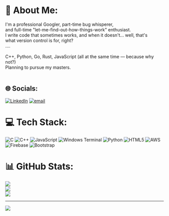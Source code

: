 # 💫 About Me:
I'm a professional Googler, part-time bug whisperer, <br>and full-time "let-me-find-out-how-things-work" enthusiast. <br>I write code that sometimes works, and when it doesn't... well, that's <br>what version control is for, right?<br>....<br><br>C++, Python, Go, Rust, JavaScript (all at the same time — because why not?)<br>Planning to pursue my masters.<br><br>


## 🌐 Socials:
[![LinkedIn](https://img.shields.io/badge/LinkedIn-%230077B5.svg?logo=linkedin&logoColor=white)](https://linkedin.com/in/https://www.linkedin.com/in/anik-sutradhar/) [![email](https://img.shields.io/badge/Email-D14836?logo=gmail&logoColor=white)](mailto:aniksutradhar1official@gmail.com) 

# 💻 Tech Stack:
![C](https://img.shields.io/badge/c-%2300599C.svg?style=for-the-badge&logo=c&logoColor=white) ![C++](https://img.shields.io/badge/c++-%2300599C.svg?style=for-the-badge&logo=c%2B%2B&logoColor=white) ![JavaScript](https://img.shields.io/badge/javascript-%23323330.svg?style=for-the-badge&logo=javascript&logoColor=%23F7DF1E) ![Windows Terminal](https://img.shields.io/badge/Windows%20Terminal-%234D4D4D.svg?style=for-the-badge&logo=windows-terminal&logoColor=white) ![Python](https://img.shields.io/badge/python-3670A0?style=for-the-badge&logo=python&logoColor=ffdd54) ![HTML5](https://img.shields.io/badge/html5-%23E34F26.svg?style=for-the-badge&logo=html5&logoColor=white) ![AWS](https://img.shields.io/badge/AWS-%23FF9900.svg?style=for-the-badge&logo=amazon-aws&logoColor=white) ![Firebase](https://img.shields.io/badge/firebase-%23039BE5.svg?style=for-the-badge&logo=firebase) ![Bootstrap](https://img.shields.io/badge/bootstrap-%238511FA.svg?style=for-the-badge&logo=bootstrap&logoColor=white)
# 📊 GitHub Stats:
![](https://github-readme-stats.vercel.app/api?username=aniksutradhardev402&theme=merko&hide_border=false&include_all_commits=false&count_private=true)<br/>
![](https://nirzak-streak-stats.vercel.app/?user=aniksutradhardev402&theme=merko&hide_border=false)<br/>
![](https://github-readme-stats.vercel.app/api/top-langs/?username=aniksutradhardev402&theme=merko&hide_border=false&include_all_commits=false&count_private=true&layout=compact)

---
[![](https://visitcount.itsvg.in/api?id=aniksutradhardev402&icon=0&color=3)](https://visitcount.itsvg.in)
